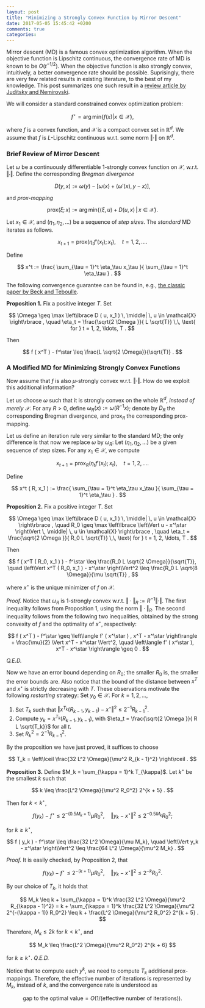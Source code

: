 ```yaml
---
layout: post
title: "Minimizing a Strongly Convex Function by Mirror Descent"
date: 2017-05-05 15:45:42 +0200
comments: true
categories: 
---
```


Mirror descent (MD) is a famous convex optimization algorithm. 
When the objective function is Lipschitz continuous, the convergence rate of MD is known to be $O ( t^{-1/2} )$. 
When the objective function is also strongly convex, intuitively, a better convergence rate should be possible.
Suprisingly, there are very few related results in existing literature, to the best of my knowledge. 
This post summarizes one such result in a [review article by Juditsky and Nemirovski](http://www2.isye.gatech.edu/~nemirovs/MLOptChapterI.pdf).

We will consider a standard constrained convex optimization problem: 

$$
f^\star = \mathrm{arg\, min} \left\lbrace f ( x ) | x \in \mathcal{X} \right\rbrace , 
$$

where $f$ is a convex function, and $\mathcal{X}$ is a compact convex set in $\mathbb{R}^d$. 
We assume that $f$ is $L$-Lipschitz continuous w.r.t. some norm $\Vert \cdot \Vert$ on $\mathbb{R}^d$. 

### Brief Review of Mirror Descent

Let $\omega$ be a continuously differentiable $1$-strongly convex function on $\mathcal{X}$, w.r.t. $\Vert \cdot \Vert$.
Define the corresponding *Bregman divergence*

$$
D ( y, x ) := \omega ( y ) - \left[ \omega ( x ) + \left\langle \omega' ( x ), y - x \right\rangle \right] , 
$$

and *prox-mapping* 

$$
\mathrm{prox} ( \xi; x ) := \mathrm{arg\, min} \left\lbrace \left\langle \xi, u \right\rangle + D ( u, x ) \, \middle| \, x \in \mathcal{X} \right\rbrace . 
$$

Let $x_1 \in \mathcal{X}$, and $( \eta_1, \eta_2, \ldots )$ be a sequence of *step sizes*. 
The *standard* MD iterates as follows. 

$$
x_{t + 1} = \mathrm{prox} ( \eta_t f' ( x_t ) ; x_t ) , \quad t = 1, 2, \ldots .
$$

Define 

$$
x^t := \frac{ \sum_{\tau = 1}^t \eta_\tau x_\tau }{ \sum_{\tau = 1}^t \eta_\tau } . 
$$

The following convergence guarantee can be found in, e.g., [the classic paper by Beck and Teboulle](https://web.iem.technion.ac.il/images/user-files/becka/papers/3.pdf).

**Proposition 1.** Fix a positive integer $T$.
Set 

$$
\Omega \geq \max \left\lbrace D ( u, x_1 ) \, \middle| \, u \in \mathcal{X} \right\rbrace , \quad \eta_t = \frac{\sqrt{2 \Omega }}{ L \sqrt{T}} \,\, \text{ for } t = 1, 2, \ldots, T . 
$$

Then 

$$
f ( x^T ) - f^\star \leq \frac{L \sqrt{2 \Omega}}{\sqrt{T}} . 
$$

### A Modified MD for Minimizing Strongly Convex Functions

Now assume that $f$ is also $\mu$-strongly convex w.r.t. $\Vert \cdot \Vert$.
How do we exploit this additional information? 

Let us choose $\omega$ such that it is strongly convex on the whole $\mathbb{R}^d$, *instead of merely $\mathcal{X}$*. 
For any $R > 0$, define $\omega_R ( x ) := \omega ( R^{-1} x )$; denote by $D_R$ the corresponding Bregman divergence, and $\mathrm{prox}_R$ the corresponding prox-mapping.

Let us define an iteration rule very similar to the standard MD; the only difference is that now we replace $\omega$ by $\omega_R$: 
Let $( \eta_1, \eta_2, \ldots )$ be a given sequence of step sizes.
For any $x_1 \in \mathcal{X}$, we compute 

$$
x_{t + 1} = \mathrm{prox}_R ( \eta_t f' ( x_t ) ; x_t ) , \quad t = 1, 2, \ldots .
$$

Define

$$
x^t ( R, x_1 ) := \frac{ \sum_{\tau = 1}^t \eta_\tau x_\tau }{ \sum_{\tau = 1}^t \eta_\tau } .
$$

**Proposition 2.** Fix a positive integer $T$.
Set 

$$
\Omega \geq \max \left\lbrace D ( u, x_1 ) \, \middle| \, u \in \mathcal{X} \right\rbrace , \quad R_0 \geq \max \left\lbrace \left\Vert u - x^\star \right\Vert \, \middle| \, u \in \mathcal{X} \right\rbrace , \quad \eta_t = \frac{\sqrt{2 \Omega }}{ R_0 L \sqrt{T}} \,\, \text{ for } t = 1, 2, \ldots, T . 
$$

Then 

$$
f ( x^T ( R_0, x_1 ) ) - f^\star \leq \frac{R_0 L \sqrt{2 \Omega}}{\sqrt{T}}, \quad \left\Vert x^T ( R_0, x_1 ) - x^\star \right\Vert^2 \leq \frac{R_0 L \sqrt{8 \Omega}}{\mu \sqrt{T}} , 
$$

where $x^\star$ is the unique minimizer of $f$ on $\mathcal{X}$.

*Proof.*
Notice that $\omega_R$ is $1$-strongly convex w.r.t. $\Vert \cdot \Vert_R := R^{-1} \Vert \cdot \Vert$. 
The first inequality follows from Proposition 1, using the norm $\Vert \cdot \Vert_R$. 
The second inequality follows from the following two inequalities, obtained by the strong convexity of $f$ and the optimality of $x^\star$, respectively: 

$$
f ( x^T ) - f^\star \geq \left\langle f' ( x^\star ) , x^T - x^\star \right\rangle + \frac{\mu}{2} \Vert x^T - x^\star \Vert^2, \quad \left\langle f' ( x^\star ), x^T - x^\star \right\rangle \geq 0 .
$$

*Q.E.D.*

Now we have an error bound depending on $R_0$; the smaller $R_0$ is, the smaller the error bounds are.
Also notice that the bound of the distance between $x^T$ and $x^\star$ is strictly decreasing with $T$. 
These observations motivate the following *restarting* strategy: 
Set $y_0 \in \mathcal{X}$. 
For $k = 1, 2, \ldots$, 

1. Set $T_k$ such that $\left\Vert x^{T_k} ( R_{k - 1}, y_{k - 1} ) - x^\star \right\Vert^2 \leq 2^{-1} R_{k - 1}^2$. 
2. Compute $y_k = x^{T_k} ( R_{k - 1}, y_{k - 1} )$, with $\eta_t = \frac{\sqrt{2 \Omega }}{ R L \sqrt{T_k}}$ for all $t$.
3. Set $R_k^2 = 2^{-1} R_{k - 1}^2$. 

By the proposition we have just proved, it suffices to choose

$$
T_k = \left\lceil \frac{32 L^2 \Omega}{\mu^2 R_{k - 1}^2} \right\rceil . 
$$

**Proposition 3.** Define $M_k = \sum_{\kappa = 1}^k T_{\kappa}$. 
Let $k^\star$ be the smallest $k$ such that

$$
k \leq \frac{L^2 \Omega}{\mu^2 R_0^2} 2^{k + 5} . 
$$

Then for $k < k^\star$, 

$$
f ( y_k ) - f^\star \leq 2^{-(0.5 M_k + 1)} \mu R_0^2, \quad \left\Vert y_k - x^\star \right\Vert^2 \leq 2^{- 0.5 M_k} R_0^2 ; 
$$

for $k \geq k^\star$, 

$$
f ( y_k ) - f^\star \leq \frac{32 L^2 \Omega}{\mu M_k}, \quad \left\Vert y_k - x^\star \right\Vert^2 \leq \frac{64 L^2 \Omega}{\mu^2 M_k} .
$$

*Proof.* It is easily checked, by Proposition 2, that

$$
f ( y_k ) - f^\star \leq 2^{-(k + 1)} \mu R_0^2, \quad \left\Vert y_k - x^\star \right\Vert^2 \leq 2^{-k} R_0^2 . 
$$

By our choice of $T_k$, it holds that

$$
M_k \leq k + \sum_{\kappa = 1}^k \frac{32 L^2 \Omega}{\mu^2 R_{\kappa - 1}^2} = k + \sum_{\kappa = 1}^k \frac{32 L^2 \Omega}{\mu^2 2^{-(\kappa - 1)} R_0^2} \leq k + \frac{L^2 \Omega}{\mu^2 R_0^2} 2^{k + 5} . 
$$

Therefore, $M_k \leq 2 k$ for $k < k^\star$, and 

$$
M_k \leq \frac{L^2 \Omega}{\mu^2 R_0^2} 2^{k + 6} 
$$

for $k \geq k^\star$. 
*Q.E.D.*

Notice that to compute each $y^k$, we need to compute $T_k$ additional prox-mappings.
Therefore, the effective number of iterations is represented by $M_k$, instead of $k$, and the convergence rate is understood as

$$
\text{gap to the optimal value} = O ( 1 / ( \text{effective number of iterations} ) ) .
$$
